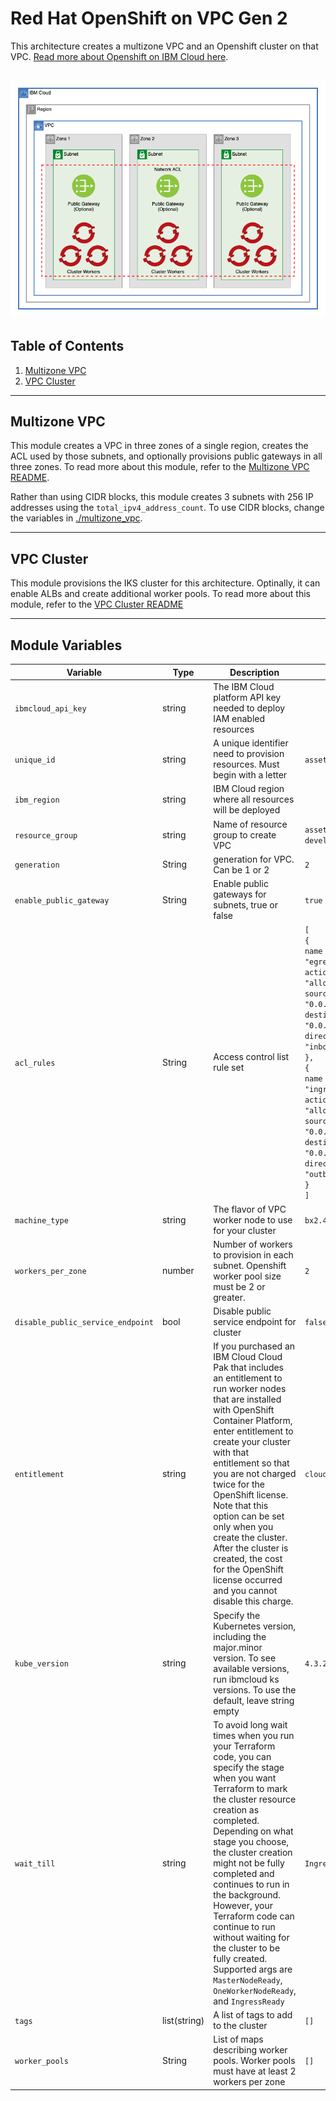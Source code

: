 # Red Hat OpenShift on VPC Gen 2

This architecture creates a multizone VPC and an Openshift cluster on that VPC. [Read more about Openshift on IBM Cloud here](https://cloud.ibm.com/docs/openshift?topic=openshift-getting-started).

![Red Hat OpenShift on VPC Gen 2](./.docs/arch-roks.png)
---

## Table of Contents

1. [Multizone VPC](##multizone-vpc)
2. [VPC Cluster](##vpc-cluster)

---

## Multizone VPC

This module creates a VPC in three zones of a single region, creates the ACL used by those subnets, and optionally provisions public gateways in all three zones. To read more about this module, refer to the [Multizone VPC README](./multizone_vpc/README.md).

Rather than using CIDR blocks, this module creates 3 subnets with 256 IP addresses using the `total_ipv4_address_count`. To use CIDR blocks, change the variables in [./multizone_vpc](./multizone_vpc).

---

## VPC Cluster

This module provisions the IKS cluster for this architecture. Optinally, it can enable ALBs and create additional worker pools. To read more about this module, refer to the [VPC Cluster README](./vpc_cluster/README.md)

---

## Module Variables

Variable | Type | Description | Default
---------|------|-------------|--------
`ibmcloud_api_key` | string | The IBM Cloud platform API key needed to deploy IAM enabled resources |
`unique_id` | string | A unique identifier need to provision resources. Must begin with a letter | `asset-roks-gen2`
`ibm_region` | string | IBM Cloud region where all resources will be deployed |
`resource_group` | string | Name of resource group to create VPC | `asset-development`
`generation` | String | generation for VPC. Can be 1 or 2 | `2`
`enable_public_gateway` | String | Enable public gateways for subnets, true or false | `true`
`acl_rules` | String | Access control list rule set |  `[`<br> `{` <br> `name        = "egress"`<br>  `action      = "allow"`<br>  `source      = "0.0.0.0/0"` <br>  `destination = "0.0.0.0/0"`<br>  `direction   = "inbound"`<br>`},`<br>`{` <br> `name        = "ingress"` <br>  `action      = "allow"`<br>  `source      = "0.0.0.0/0"`<br> `destination = "0.0.0.0/0"`<br>  `direction   = "outbound"`<br>`}` <br> `]`
`machine_type` | string | The flavor of VPC worker node to use for your cluster | `bx2.4x16`
`workers_per_zone` | number | Number of workers to provision in each subnet. Openshift worker pool size must be 2 or greater. | `2`
`disable_public_service_endpoint` | bool | Disable public service endpoint for cluster | `false`
`entitlement` | string | If you purchased an IBM Cloud Cloud Pak that includes an entitlement to run worker nodes that are installed with OpenShift Container Platform, enter entitlement to create your cluster with that entitlement so that you are not charged twice for the OpenShift license. Note that this option can be set only when you create the cluster. After the cluster is created, the cost for the OpenShift license occurred and you cannot disable this charge. | `cloud_pak`
`kube_version` | string | Specify the Kubernetes version, including the major.minor version. To see available versions, run ibmcloud ks versions. To use the default, leave string empty | `4.3.23_openshift`
`wait_till` | string | To avoid long wait times when you run your Terraform code, you can specify the stage when you want Terraform to mark the cluster resource creation as completed. Depending on what stage you choose, the cluster creation might not be fully completed and continues to run in the background. However, your Terraform code can continue to run without waiting for the cluster to be fully created. Supported args are `MasterNodeReady`, `OneWorkerNodeReady`, and `IngressReady` | `IngressReady`
`tags` | list(string) | A list of tags to add to the cluster | `[]`
`worker_pools` | String | List of maps describing worker pools. Worker pools must have at least 2 workers per zone | `[]`
